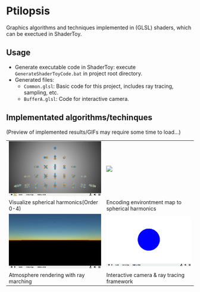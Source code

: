 # Ptilopsis

Graphics algorithms and techniques implemented in (GLSL) shaders, which can be exectued in ShaderToy.

## Usage
 - Generate executable code in ShaderToy: execute `GenerateShaderToyCode.bat` in project root directory.
 - Generated files:
	- `Common.glsl`: Basic code for this project, includes ray tracing, sampling, etc.
	- `BufferA.glsl`: Code for interactive camera.

## Implementated algorithms/techinques
(Preview of implemented results/GIFs may require some time to load...)

|||
| - | - |
| ![](Documents/Images/SHVisualizer.gif) | ![](Documents/Images/SHEnvmap.gif) |
| Visualize spherical harmonics(Order 0-4) | Encoding environtment map to spherical harmonics |
| ![](Documents/Images/AtmosphereRendering.gif) | ![](Documents/Images/InteractiveCamera.gif) |
| Atmosphere rendering with ray marching | Interactive camera & ray tracing framework |
